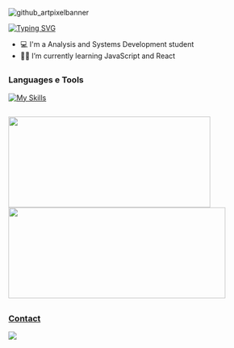 ![github_artpixelbanner](https://github.com/giovanna-viana/giovanna-viana/assets/73502367/277a3bae-bf68-45d6-8799-8bfa79a02c27)

[![Typing SVG](https://readme-typing-svg.demolab.com?font=Courier+Prime&size=26&pause=1000&color=FFFFFF&vCenter=true&random=false&width=475&height=60&lines=Hi+there%2C+I'm+Giovanna+Viana!+)](https://git.io/typing-svg)

- 💻 I'm a Analysis and Systems Development student 
- 🐱‍💻 I’m currently learning JavaScript and React

##

### Languages e Tools
[![My Skills](https://skillicons.dev/icons?i=html,css,js,react,py,git,vscode)](https://skillicons.dev)

##
<div>
  <a href="https://github.com/giovanna-viana">
    <img height="180em" width="400em" src="https://github-readme-stats.vercel.app/api?username=giovanna-viana&rank_icon=github&show_icons=true&theme=nightowl"/>
    <img height="180em" width="430em" src="https://github-readme-stats.vercel.app/api/top-langs/?username=giovanna-viana&hide_progress=true&langs_count=16&theme=nightowl"/>
</div>

##

### Contact
<div> 
    <a href="https://www.linkedin.com/in/giovanna-viana">
    <img src="https://skillicons.dev/icons?i=linkedin" />
    </a>
  
</div>
